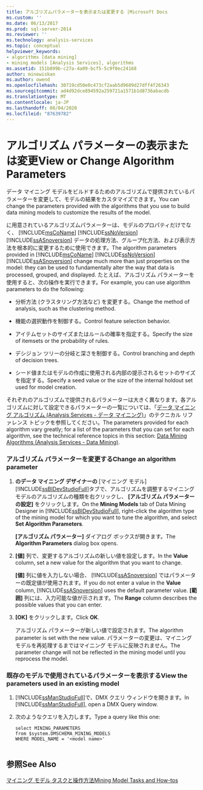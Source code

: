 ```yaml
---
title: アルゴリズムパラメーターを表示または変更する |Microsoft Docs
ms.custom: ''
ms.date: 06/13/2017
ms.prod: sql-server-2014
ms.reviewer: ''
ms.technology: analysis-services
ms.topic: conceptual
helpviewer_keywords:
- algorithms [data mining]
- mining models [Analysis Services], algorithms
ms.assetid: 151b899b-c27a-4a09-bcf5-5c9f0ec24168
author: minewiskan
ms.author: owend
ms.openlocfilehash: 30719cd50e0c473cf2aab5d9689d27dff4f26343
ms.sourcegitcommit: ad4d92dce894592a259721a1571b1d8736abacdb
ms.translationtype: MT
ms.contentlocale: ja-JP
ms.lasthandoff: 08/04/2020
ms.locfileid: "87639782"
---
```

# <a name="view-or-change-algorithm-parameters"></a><span data-ttu-id="3040f-102">アルゴリズム パラメーターの表示または変更</span><span class="sxs-lookup"><span data-stu-id="3040f-102">View or Change Algorithm Parameters</span></span>
  <span data-ttu-id="3040f-103">データ マイニング モデルをビルドするためのアルゴリズムで提供されているパラメーターを変更して、モデルの結果をカスタマイズできます。</span><span class="sxs-lookup"><span data-stu-id="3040f-103">You can change the parameters provided with the algorithms that you use to build data mining models to customize the results of the model.</span></span>  
  
 <span data-ttu-id="3040f-104">に用意されているアルゴリズムパラメーターは、モデルのプロパティだけでなく、 [!INCLUDE[msCoName](../../includes/msconame-md.md)] [!INCLUDE[ssNoVersion](../../includes/ssnoversion-md.md)] [!INCLUDE[ssASnoversion](../../includes/ssasnoversion-md.md)] データの処理方法、グループ化方法、および表示方法を根本的に変更するために使用できます。</span><span class="sxs-lookup"><span data-stu-id="3040f-104">The algorithm parameters provided in [!INCLUDE[msCoName](../../includes/msconame-md.md)] [!INCLUDE[ssNoVersion](../../includes/ssnoversion-md.md)] [!INCLUDE[ssASnoversion](../../includes/ssasnoversion-md.md)] change much more than just properties on the model: they can be used to fundamentally alter the way that data is processed, grouped, and displayed.</span></span> <span data-ttu-id="3040f-105">たとえば、アルゴリズム パラメーターを使用すると、次の操作を実行できます。</span><span class="sxs-lookup"><span data-stu-id="3040f-105">For example, you can use algorithm parameters to do the following:</span></span>  
  
-   <span data-ttu-id="3040f-106">分析方法 (クラスタリング方法など) を変更する。</span><span class="sxs-lookup"><span data-stu-id="3040f-106">Change the method of analysis, such as the clustering method.</span></span>  
  
-   <span data-ttu-id="3040f-107">機能の選択動作を制御する。</span><span class="sxs-lookup"><span data-stu-id="3040f-107">Control feature selection behavior.</span></span>  
  
-   <span data-ttu-id="3040f-108">アイテムセットのサイズまたはルールの確率を指定する。</span><span class="sxs-lookup"><span data-stu-id="3040f-108">Specify the size of itemsets or the probability of rules.</span></span>  
  
-   <span data-ttu-id="3040f-109">デシジョン ツリーの分岐と深さを制御する。</span><span class="sxs-lookup"><span data-stu-id="3040f-109">Control branching and depth of decision trees.</span></span>  
  
-   <span data-ttu-id="3040f-110">シード値またはモデルの作成に使用される内部の提示されるセットのサイズを指定する。</span><span class="sxs-lookup"><span data-stu-id="3040f-110">Specify a seed value or the size of the internal holdout set used for model creation.</span></span>  
  
 <span data-ttu-id="3040f-111">それぞれのアルゴリズムで提供されるパラメーターは大きく異なります。各アルゴリズムに対して設定できるパラメーターの一覧については、「[データ マイニング アルゴリズム (Analysis Services - データ マイニング)](data-mining-algorithms-analysis-services-data-mining.md)」のテクニカル リファレンス トピックを参照してください。</span><span class="sxs-lookup"><span data-stu-id="3040f-111">The parameters provided for each algorithm vary greatly; for a list of the parameters that you can set for each algorithm, see the technical reference topics in this section: [Data Mining Algorithms &#40;Analysis Services - Data Mining&#41;](data-mining-algorithms-analysis-services-data-mining.md).</span></span>  
  
### <a name="change-an-algorithm-parameter"></a><span data-ttu-id="3040f-112">アルゴリズム パラメーターを変更する</span><span class="sxs-lookup"><span data-stu-id="3040f-112">Change an algorithm parameter</span></span>  
  
1.  <span data-ttu-id="3040f-113">**のデータ マイニング デザイナーの** [マイニング モデル] [!INCLUDE[ssBIDevStudioFull](../../includes/ssbidevstudiofull-md.md)]タブで、アルゴリズムを調整するマイニング モデルのアルゴリズムの種類を右クリックし、 **[アルゴリズム パラメーターの設定]** をクリックします。</span><span class="sxs-lookup"><span data-stu-id="3040f-113">On the **Mining Models** tab of Data Mining Designer in [!INCLUDE[ssBIDevStudioFull](../../includes/ssbidevstudiofull-md.md)], right-click the algorithm type of the mining model for which you want to tune the algorithm, and select **Set Algorithm Parameters**.</span></span>  
  
     <span data-ttu-id="3040f-114">**[アルゴリズム パラメーター]** ダイアログ ボックスが開きます。</span><span class="sxs-lookup"><span data-stu-id="3040f-114">The **Algorithm Parameters** dialog box opens.</span></span>  
  
2.  <span data-ttu-id="3040f-115">**[値]** 列で、変更するアルゴリズムの新しい値を設定します。</span><span class="sxs-lookup"><span data-stu-id="3040f-115">In the **Value** column, set a new value for the algorithm that you want to change.</span></span>  
  
     <span data-ttu-id="3040f-116">**[値]** 列に値を入力しない場合、 [!INCLUDE[ssASnoversion](../../includes/ssasnoversion-md.md)] ではパラメーターの既定値が使用されます。</span><span class="sxs-lookup"><span data-stu-id="3040f-116">If you do not enter a value in the **Value** column, [!INCLUDE[ssASnoversion](../../includes/ssasnoversion-md.md)] uses the default parameter value.</span></span> <span data-ttu-id="3040f-117">**[範囲]** 列には、入力可能な値が示されます。</span><span class="sxs-lookup"><span data-stu-id="3040f-117">The **Range** column describes the possible values that you can enter.</span></span>  
  
3.  <span data-ttu-id="3040f-118">**[OK]** をクリックします。</span><span class="sxs-lookup"><span data-stu-id="3040f-118">Click **OK**.</span></span>  
  
     <span data-ttu-id="3040f-119">アルゴリズム パラメーターが新しい値で設定されます。</span><span class="sxs-lookup"><span data-stu-id="3040f-119">The algorithm parameter is set with the new value.</span></span> <span data-ttu-id="3040f-120">パラメーターの変更は、マイニング モデルを再処理するまではマイニング モデルに反映されません。</span><span class="sxs-lookup"><span data-stu-id="3040f-120">The parameter change will not be reflected in the mining model until you reprocess the model.</span></span>  
  
### <a name="view-the-parameters-used-in-an-existing-model"></a><span data-ttu-id="3040f-121">既存のモデルで使用されているパラメーターを表示する</span><span class="sxs-lookup"><span data-stu-id="3040f-121">View the parameters used in an existing model</span></span>  
  
1.  <span data-ttu-id="3040f-122">[!INCLUDE[ssManStudioFull](../../includes/ssmanstudiofull-md.md)]で、DMX クエリ ウィンドウを開きます。</span><span class="sxs-lookup"><span data-stu-id="3040f-122">In [!INCLUDE[ssManStudioFull](../../includes/ssmanstudiofull-md.md)], open a DMX Query window.</span></span>  
  
2.  <span data-ttu-id="3040f-123">次のようなクエリを入力します。</span><span class="sxs-lookup"><span data-stu-id="3040f-123">Type a query like this one:</span></span>  
  
    ```  
    select MINING_PARAMETERS   
    from $system.DMSCHEMA_MINING_MODELS  
    WHERE MODEL_NAME = '<model name>'  
  
    ```  
  
## <a name="see-also"></a><span data-ttu-id="3040f-124">参照</span><span class="sxs-lookup"><span data-stu-id="3040f-124">See Also</span></span>  
 [<span data-ttu-id="3040f-125">マイニング モデル タスクと操作方法</span><span class="sxs-lookup"><span data-stu-id="3040f-125">Mining Model Tasks and How-tos</span></span>](mining-model-tasks-and-how-tos.md)  
  
  
